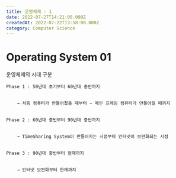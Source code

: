 ```yaml
---
title: 운영체제 - 1
date: 2022-07-27T14:21:00.000Z
createdAt: 2022-07-22T13:58:00.000Z
category: Computer Science
---
```


# Operating System 01


운영체제의 시대 구분


	Phase 1 : 50년대 초기부터 60년대 중반까지


		→ 처음 컴퓨터가 만들어졌을 때부터 ~ 메인 프레임 컴퓨터가 만들어질 때까지


	Phase 2 : 60년대 중반부터 90년대 중반까지


		→ TimeSharing System이 만들어지는 시점부터 인터넷이 보편화되는 시점


	Phase 3 : 90년대 중반부터 현재까지


		→ 인터넷 보편화부터 현재까지

